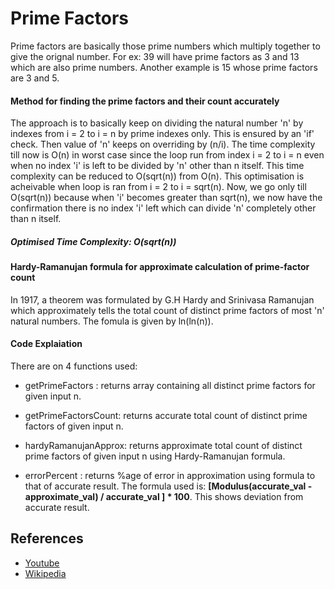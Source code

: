 # Prime Factors

Prime factors are basically those prime numbers which multiply together to give the orignal number. For ex: 39 will have prime factors as 3 and 13 which are also prime numbers. Another example is 15 whose prime factors are 3 and 5.

#### Method for finding the prime factors and their count accurately

The approach is to basically keep on dividing the  natural number 'n' by indexes from i = 2 to i = n by prime indexes only. This is ensured by an 'if' check. Then value of 'n' keeps on overriding by (n/i).
The time complexity till now is O(n) in worst case since the loop run from index i = 2 to i = n even when no index 'i' is left to be divided by 'n' other than n itself. This time complexity can be reduced  to O(sqrt(n)) from O(n). This optimisation is acheivable when loop is ran from i = 2 to i = sqrt(n). Now, we go only till O(sqrt(n)) because when 'i' becomes greater than sqrt(n), we now have the confirmation there is no index 'i' left which can divide 'n' completely other than n itself.

##### Optimised Time Complexity: O(sqrt(n))


#### Hardy-Ramanujan formula for approximate calculation of prime-factor count

In 1917, a theorem was formulated by G.H Hardy and Srinivasa Ramanujan which approximately tells the total count of distinct prime factors of most 'n' natural numbers.
The fomula is given by ln(ln(n)).

#### Code Explaiation

There are on 4 functions used:

- getPrimeFactors : returns array containing all distinct prime factors for given input n.

- getPrimeFactorsCount: returns accurate total count of distinct prime factors of given input n.

- hardyRamanujanApprox:  returns approximate total count of distinct prime factors of given input n using Hardy-Ramanujan formula.

- errorPercent : returns %age of error in approximation using formula to that of accurate result. The formula used is:   **[Modulus(accurate_val - approximate_val) / accurate_val ] * 100**. This shows deviation from accurate result.
 

## References

- [Youtube](https://www.youtube.com/watch?v=6PDtgHhpCHo)
- [Wikipedia](https://en.wikipedia.org/wiki/Hardy%E2%80%93Ramanujan_theorem)